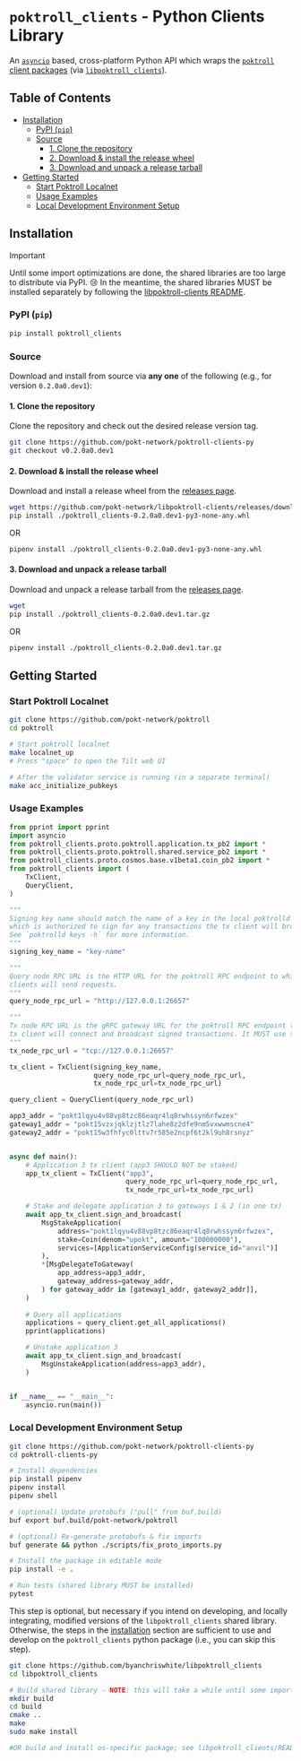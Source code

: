 # `poktroll_clients` - Python Clients Library <!-- omit in toc -->

An [`asyncio`](https://docs.python.org/3/library/asyncio.html) based, cross-platform
Python API which wraps the [`poktroll` client packages](https://pkg.go.dev/github.com/pokt-network/poktroll@v0.0.10/pkg/client)
(via [`libpoktroll_clients`](https://github.com/pokt-network/libpoktroll-clients)).

## Table of Contents <!-- omit in toc -->

- [Installation](#installation)
  - [PyPI (`pip`)](#pypi-pip)
  - [Source](#source)
    - [1. Clone the repository](#1-clone-the-repository)
    - [2. Download \& install the release wheel](#2-download--install-the-release-wheel)
    - [3. Download and unpack a release tarball](#3-download-and-unpack-a-release-tarball)
- [Getting Started](#getting-started)
  - [Start Poktroll Localnet](#start-poktroll-localnet)
  - [Usage Examples](#usage-examples)
  - [Local Development Environment Setup](#local-development-environment-setup)

## Installation

> [!IMPORTANT]
> Until some import optimizations are done, the shared libraries are too large to distribute via PyPI. 😢
> In the meantime, the shared libraries MUST be installed separately by following the [libpoktroll-clients README](https://github.com/pokt-network/libpoktroll-clients/blob/main/README.md).

### PyPI (`pip`)

```bash
pip install poktroll_clients
```

### Source

Download and install from source via **any one** of the following (e.g., for version `0.2.0a0.dev1`):

#### 1. Clone the repository

Clone the repository and check out the desired release version tag.

```bash
git clone https://github.com/pokt-network/poktroll-clients-py
git checkout v0.2.0a0.dev1
```

#### 2. Download & install the release wheel

Download and install a release wheel from the [releases page](https://github.com/pokt-network/poktroll-clients-py/releases).

```bash
wget https://github.com/pokt-network/libpoktroll-clients/releases/download/v0.2.0a0/poktroll_clients-0.2.0a0.dev1-py3-none-any.whl
pip install ./poktroll_clients-0.2.0a0.dev1-py3-none-any.whl
```

OR

```bash
pipenv install ./poktroll_clients-0.2.0a0.dev1-py3-none-any.whl
```

#### 3. Download and unpack a release tarball

Download and unpack a release tarball from the [releases page](https://github.com/pokt-network/poktroll-clients-py/releases).

```bash
wget 
pip install ./poktroll_clients-0.2.0a0.dev1.tar.gz
```

OR

```bash
pipenv install ./poktroll_clients-0.2.0a0.dev1.tar.gz
```

## Getting Started

### Start Poktroll Localnet

```bash
git clone https://github.com/pokt-network/poktroll
cd poktroll

# Start poktroll localnet
make localnet_up
# Press "space" to open the Tilt web UI

# After the validator service is running (in a separate terminal)
make acc_initialize_pubkeys
```

### Usage Examples

```python
from pprint import pprint
import asyncio
from poktroll_clients.proto.poktroll.application.tx_pb2 import *
from poktroll_clients.proto.poktroll.shared.service_pb2 import *
from poktroll_clients.proto.cosmos.base.v1beta1.coin_pb2 import *
from poktroll_clients import (
    TxClient,
    QueryClient,
)

"""
Signing key name should match the name of a key in the local poktrolld keyring
which is authorized to sign for any transactions the tx client will broadcast.
See `poktrolld keys -h` for more information.
"""
signing_key_name = "key-name"

"""
Query node RPC URL is the HTTP URL for the poktroll RPC endpoint to which query
clients will send requests.
"""
query_node_rpc_url = "http://127.0.0.1:26657"

"""
Tx node RPC URL is the gRPC gateway URL for the poktroll RPC endpoint to which the
tx client will connect and broadcast signed transactions. It MUST use the tcp:// scheme.
"""
tx_node_rpc_url = "tcp://127.0.0.1:26657"

tx_client = TxClient(signing_key_name,
                     query_node_rpc_url=query_node_rpc_url,
                     tx_node_rpc_url=tx_node_rpc_url)

query_client = QueryClient(query_node_rpc_url)

app3_addr = "pokt1lqyu4v88vp8tzc86eaqr4lq8rwhssyn6rfwzex"
gateway1_addr = "pokt15vzxjqklzjtlz7lahe8z2dfe9nm5vxwwmscne4"
gateway2_addr = "pokt15w3fhfyc0lttv7r585e2ncpf6t2kl9uh8rsnyz"


async def main():
    # Application 3 tx client (app3 SHOULD NOT be staked)
    app_tx_client = TxClient("app3",
                             query_node_rpc_url=query_node_rpc_url,
                             tx_node_rpc_url=tx_node_rpc_url)

    # Stake and delegate application 3 to gateways 1 & 2 (in one tx)
    await app_tx_client.sign_and_broadcast(
        MsgStakeApplication(
            address="pokt1lqyu4v88vp8tzc86eaqr4lq8rwhssyn6rfwzex",
            stake=Coin(denom="upokt", amount="100000000"),
            services=[ApplicationServiceConfig(service_id="anvil")]
        ),
        *[MsgDelegateToGateway(
            app_address=app3_addr,
            gateway_address=gateway_addr,
        ) for gateway_addr in [gateway1_addr, gateway2_addr]],
    )
    
    # Query all applications
    applications = query_client.get_all_applications()
    pprint(applications)

    # Unstake application 3
    await app_tx_client.sign_and_broadcast(
        MsgUnstakeApplication(address=app3_addr),
    )


if __name__ == "__main__":
    asyncio.run(main())
```

### Local Development Environment Setup

```bash
git clone https://github.com/pokt-network/poktroll-clients-py
cd poktroll-clients-py

# Install dependencies
pip install pipenv
pipenv install
pipenv shell

# (optional) Update protobufs ("pull" from buf.build)
buf export buf.build/pokt-network/poktroll

# (optional) Re-generate protobufs & fix imports
buf generate && python ./scripts/fix_proto_imports.py

# Install the package in editable mode
pip install -e .

# Run tests (shared library MUST be installed)
pytest
```

This step is optional, but necessary if you intend on developing, and locally integrating, modified versions of the `libpoktroll_clients` shared library.
Otherwise, the steps in the [installation](#installation) section are sufficient to use and develop on the `poktroll_clients` python package (i.e., you can skip this step).

```bash
git clone https://github.com/byanchriswhite/libpoktroll_clients
cd libpoktroll_clients

# Build shared library - NOTE: this will take a while until some import optimizations are done.
mkdir build
cd build
cmake ..
make
sudo make install

#OR build and install os-specific package; see libpoktroll_clients/README.md.
```
